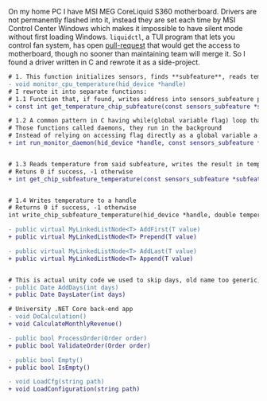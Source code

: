 On my home PC I have MSI MEG CoreLiquid S360 motherboard. Drivers are not permanently flashed into it, instead they are set each time by MSI Control Center Windows which makes it impossible to have silent mode without first loading Windows. `liquidctl`, a TUI program that lets you control fan system, has open [pull-request](https://github.com/liquidctl/liquidctl/pull/784) that would get the access to motherboard, though no sooner than maintaining team will merge it. So I found a driver written in C and rewrote it as a side-project.
```diff
# 1. This function initializes sensors, finds **subfeature**, reads temperature from it, then writes it back with new information from `handle`
- void monitor_cpu_temperature(hid_device *handle) 
# I rewrote it into separate functions:
# 1.1 Function that, if found, writes address into sensors_subfeature pointer and returns an integer 0 if success, -1 otherwise
+ const int get_temperature_chip_subfeature(const sensors_subfeature *subfeature);

# 1.2 A common pattern in C having while(global variable flag) loop that is stops whenever a signal is received
# Those functions called daemons, they run in the background
# Instead of relying on accessing flag directly as a global variable a pointer to it is passed:
+ int run_monitor_daemon(hid_device *handle, const sensors_subfeature *subfeature, int *should_stop);


# 1.3 Reads temperature from said subfeature, writes the result in temperature pointer
# Retuns 0 if success, -1 otherwise
+ int get_chip_subfeature_temperature(const sensors_subfeature *subfeature, double *temperature);


# 1.4 Writes temperature to a handle
# Returns 0 if success, -1 otherwise
int write_chip_subfeature_temperature(hid_device *handle, double temperature) {

- public virtual MyLinkedListNode<T> AddFirst(T value)
+ public virtual MyLinkedListNode<T> Prepend(T value)

- public virtual MyLinkedListNode<T> AddLast(T value)
+ public virtual MyLinkedListNode<T> Append(T value)


# This is actual unity code we used to skip days, old name too generic, unclear if date is modified or new object returned.
- public Date AddDays(int days)
+ public Date DaysLater(int days)

# University .NET Core back-end app
- void DoCalculation()
+ void CalculateMonthlyRevenue()

- public bool ProcessOrder(Order order)
+ public bool ValidateOrder(Order order)

- public bool Empty()
+ public bool IsEmpty()

- void LoadCfg(string path)
+ void LoadConfiguration(string path)
```

